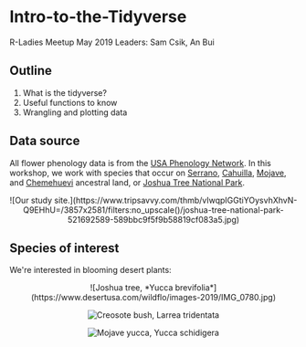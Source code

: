 # Intro-to-the-Tidyverse
R-Ladies Meetup May 2019
Leaders: Sam Csik, An Bui

## Outline
1. What is the tidyverse?
2. Useful functions to know
3. Wrangling and plotting data

## Data source
All flower phenology data is from the [USA Phenology Network](https://www.usanpn.org/usa-national-phenology-network). In this workshop, we work with species that occur on [Serrano](https://www.sanmanuel-nsn.gov/Culture/Cultural-Overview), [Cahuilla](http://www.aguacaliente.org/content/History%20and%20Culture/), [Mojave](https://www.fortmojaveindiantribe.com/), and [Chemehuevi](http://www.chemehuevi.net/history-culture/) ancestral land, or [Joshua Tree National Park](https://www.nps.gov/jotr/index.htm).

<center>
![Our study site.](https://www.tripsavvy.com/thmb/vIwqpIGGtiYOysvhXhvN-Q9EHhU=/3857x2581/filters:no_upscale()/joshua-tree-national-park-521692589-589bbc9f5f9b58819cf083a5.jpg)
</center>

## Species of interest
We're interested in blooming desert plants:

<center>
![Joshua tree, *Yucca brevifolia*](https://www.desertusa.com/wildflo/images-2019/IMG_0780.jpg)

![Creosote bush, *Larrea tridentata*](https://static1.squarespace.com/static/544591e6e4b0135285aeb5b6/t/5ab9928d575d1f04211f0705/1522111142179/25774192773_b250a3d5e1_o.jpg?format=750w)

![Mojave yucca, *Yucca schidigera*](http://www.americansouthwest.net/california/photographs700/agaveflower.jpg)
</center>